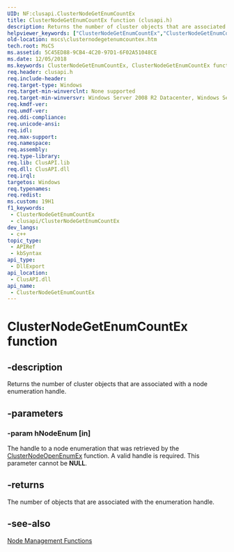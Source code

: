 ```yaml
---
UID: NF:clusapi.ClusterNodeGetEnumCountEx
title: ClusterNodeGetEnumCountEx function (clusapi.h)
description: Returns the number of cluster objects that are associated with a node enumeration handle.
helpviewer_keywords: ["ClusterNodeGetEnumCountEx","ClusterNodeGetEnumCountEx function [Failover Cluster]","PCLUSAPI_CLUSTER_NODE_GET_ENUM_COUNT_EX","PCLUSAPI_CLUSTER_NODE_GET_ENUM_COUNT_EX function [Failover Cluster]","clusapi/ClusterNodeGetEnumCountEx","clusapi/PCLUSAPI_CLUSTER_NODE_GET_ENUM_COUNT_EX","mscs.clusternodegetenumcountex"]
old-location: mscs\clusternodegetenumcountex.htm
tech.root: MsCS
ms.assetid: 5C45ED88-9CB4-4C20-97D1-6F02A51048CE
ms.date: 12/05/2018
ms.keywords: ClusterNodeGetEnumCountEx, ClusterNodeGetEnumCountEx function [Failover Cluster], PCLUSAPI_CLUSTER_NODE_GET_ENUM_COUNT_EX, PCLUSAPI_CLUSTER_NODE_GET_ENUM_COUNT_EX function [Failover Cluster], clusapi/ClusterNodeGetEnumCountEx, clusapi/PCLUSAPI_CLUSTER_NODE_GET_ENUM_COUNT_EX, mscs.clusternodegetenumcountex
req.header: clusapi.h
req.include-header: 
req.target-type: Windows
req.target-min-winverclnt: None supported
req.target-min-winversvr: Windows Server 2008 R2 Datacenter, Windows Server 2008 R2 Enterprise
req.kmdf-ver: 
req.umdf-ver: 
req.ddi-compliance: 
req.unicode-ansi: 
req.idl: 
req.max-support: 
req.namespace: 
req.assembly: 
req.type-library: 
req.lib: ClusAPI.lib
req.dll: ClusAPI.dll
req.irql: 
targetos: Windows
req.typenames: 
req.redist: 
ms.custom: 19H1
f1_keywords:
 - ClusterNodeGetEnumCountEx
 - clusapi/ClusterNodeGetEnumCountEx
dev_langs:
 - c++
topic_type:
 - APIRef
 - kbSyntax
api_type:
 - DllExport
api_location:
 - ClusAPI.dll
api_name:
 - ClusterNodeGetEnumCountEx
---
```


# ClusterNodeGetEnumCountEx function


## -description

Returns the number of 
cluster objects that are associated with a 
node enumeration handle.

## -parameters

### -param hNodeEnum [in]

The handle to a node enumeration that was retrieved by the   <a href="https://docs.microsoft.com/windows/desktop/api/clusapi/nf-clusapi-clusternodeopenenumex">ClusterNodeOpenEnumEx</a> function. A valid handle is required. This parameter cannot be <b>NULL</b>.

## -returns

The number of objects that are associated with the enumeration handle.

## -see-also

<a href="https://docs.microsoft.com/previous-versions/windows/desktop/mscs/node-management-functions">Node Management Functions</a>

